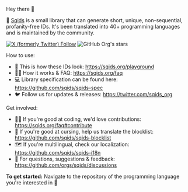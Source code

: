 Hey there 👋

🦑 [Sqids](https://sqids.org/) is a small library that can generate short, unique, non-sequential, profanity-free IDs. It's been translated into 40+ programming languages and is maintained by the community.

[![X (formerly Twitter) Follow](https://img.shields.io/twitter/follow/sqids_org)](https://twitter.com/sqids_org)
![GitHub Org's stars](https://img.shields.io/github/stars/sqids)

How to use:
- 🛝 This is how these IDs look: <https://sqids.org/playground>
- 🙋‍♂️ How it works & FAQ: <https://sqids.org/faq>
- 💻 Library specification can be found here: <https://github.com/sqids/sqids-spec>
- 🐦 Follow us for updates & releases: <https://twitter.com/sqids_org>

Get involved:
- 👩‍💻 If you're good at coding, we'd love contributions: <https://sqids.org/faq#contribute>
- 🫣 If you're good at cursing, help us translate the blocklist: <https://github.com/sqids/sqids-blocklist>
- 🗺️ If you're multilingual, check our localization: <https://github.com/sqids/sqids-i18n>
- 💬 For questions, suggestions & feedback: <https://github.com/orgs/sqids/discussions>

**To get started:** Navigate to the repository of the programming language you're interested in 🔽
